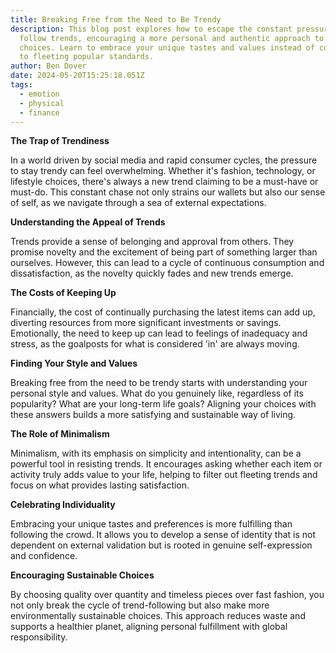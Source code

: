 ```yaml
---
title: Breaking Free from the Need to Be Trendy
description: This blog post explores how to escape the constant pressure to
  follow trends, encouraging a more personal and authentic approach to lifestyle
  choices. Learn to embrace your unique tastes and values instead of conforming
  to fleeting popular standards.
author: Ben Dover
date: 2024-05-20T15:25:18.051Z
tags:
  - emotion
  - physical
  - finance
---
```

**The Trap of Trendiness**

In a world driven by social media and rapid consumer cycles, the pressure to stay trendy can feel overwhelming. Whether it's fashion, technology, or lifestyle choices, there's always a new trend claiming to be a must-have or must-do. This constant chase not only strains our wallets but also our sense of self, as we navigate through a sea of external expectations.

**Understanding the Appeal of Trends**

Trends provide a sense of belonging and approval from others. They promise novelty and the excitement of being part of something larger than ourselves. However, this can lead to a cycle of continuous consumption and dissatisfaction, as the novelty quickly fades and new trends emerge.

**The Costs of Keeping Up**

Financially, the cost of continually purchasing the latest items can add up, diverting resources from more significant investments or savings. Emotionally, the need to keep up can lead to feelings of inadequacy and stress, as the goalposts for what is considered 'in' are always moving.

**Finding Your Style and Values**

Breaking free from the need to be trendy starts with understanding your personal style and values. What do you genuinely like, regardless of its popularity? What are your long-term life goals? Aligning your choices with these answers builds a more satisfying and sustainable way of living.

**The Role of Minimalism**

Minimalism, with its emphasis on simplicity and intentionality, can be a powerful tool in resisting trends. It encourages asking whether each item or activity truly adds value to your life, helping to filter out fleeting trends and focus on what provides lasting satisfaction.

**Celebrating Individuality**

Embracing your unique tastes and preferences is more fulfilling than following the crowd. It allows you to develop a sense of identity that is not dependent on external validation but is rooted in genuine self-expression and confidence.

**Encouraging Sustainable Choices**

By choosing quality over quantity and timeless pieces over fast fashion, you not only break the cycle of trend-following but also make more environmentally sustainable choices. This approach reduces waste and supports a healthier planet, aligning personal fulfillment with global responsibility.